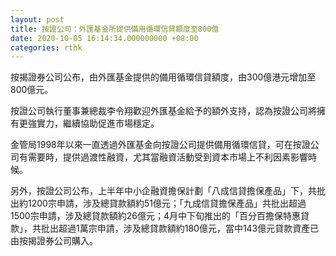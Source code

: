 ```yaml
---
layout: post
title: 按證公司：外匯基金所提供備用循環信貸額度至800億
date: 2020-10-05 16:14:34.000000000 +08:00
categories: rthk
---
```


按揭證券公司公布，由外匯基金提供的備用循環信貸額度，由300億港元增加至800億元。

按證公司執行董事兼總裁李令翔歡迎外匯基金給予的額外支持，認為按證公司將擁有更強實力，繼續協助促進市場穩定。

金管局1998年以來一直透過外匯基金向按證公司提供備用循環信貸，可在按證公司有需要時，提供過渡性融資，尤其當融資活動受到資本市場上不利因素影響時候。

另外，按證公司公布，上半年中小企融資擔保計劃「八成信貸擔保產品」下，共批出約1200宗申請，涉及總貸款額約51億元；「九成信貸擔保產品」共批出超過1500宗申請，涉及總貸款額約26億元；4月中下旬推出的「百分百擔保特惠貸款」，共批出超過1萬宗申請，涉及總貸款額約180億元，當中143億元貸款資產已由按揭證券公司購入。
